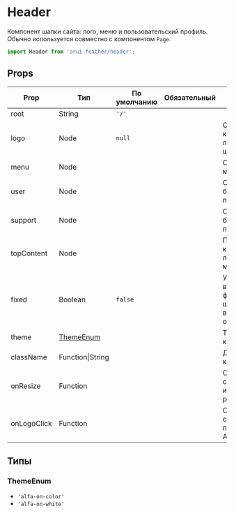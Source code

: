 # Header

Компонент шапки сайта: лого, меню и пользовательский профиль.
Обычно используется совместно с компонентом `Page`.

```javascript
import Header from 'arui-feather/header';
```




## Props


| Prop  | Тип  | По умолчанию | Обязательный | Описание |
| ----- | ---- | ------------ | ------------ |----------|
| root | String | `'/'`  |  |  |
| logo | Node | `null`  |  | Содержимое кастомного логотипа в шапке |
| menu | Node |  |  | Содержимое меню в шапке |
| user | Node |  |  | Содержимое блока пользователя |
| support | Node |  |  | Содержимое блока контактов поддержки |
| topContent | Node |  |  | Произвольный контент над логотипом и меню |
| fixed | Boolean | `false`  |  | Управление возможностью фиксирования шапки к верхнему краю окна |
| theme | [ThemeEnum](#ThemeEnum) |  |  | Тема компонента |
| className | Function\|String |  |  | Дополнительный класс |
| onResize | Function |  |  | Обработчик события изменение размера шапки |
| onLogoClick | Function |  |  | Обработчик события клика по логотипу Альфа-Банк |







## Типы






### <a id="ThemeEnum"></a>ThemeEnum

 * `'alfa-on-color'`
 * `'alfa-on-white'`



